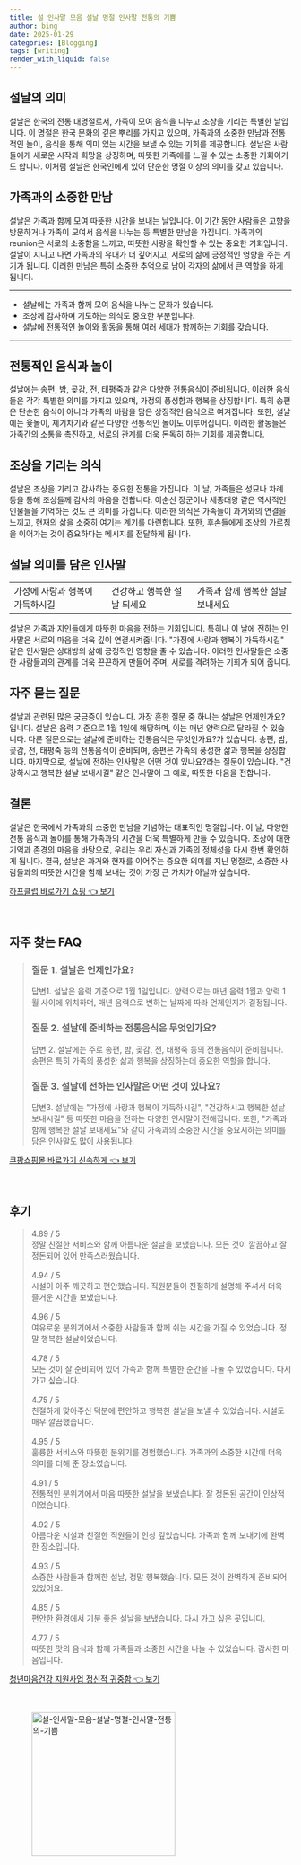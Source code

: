 ```yaml
---
title: 설 인사말 모음 설날 명절 인사말 전통의 기쁨
author: bing
date: 2025-01-29
categories: [Blogging]
tags: [writing]
render_with_liquid: false
---
```



<h2 id='설날의 의미'>설날의 의미</h2>

<p>설날은 한국의 전통 대명절로서, 가족이 모여 음식을 나누고 조상을 기리는 특별한 날입니다. 이 명절은 한국 문화의 깊은 뿌리를 가지고 있으며, 가족과의 소중한 만남과 전통적인 놀이, 음식을 통해 의미 있는 시간을 보낼 수 있는 기회를 제공합니다. 설날은 사람들에게 새로운 시작과 희망을 상징하며, 따뜻한 가족애를 느낄 수 있는 소중한 기회이기도 합니다. 이처럼 설날은 한국인에게 있어 단순한 명절 이상의 의미를 갖고 있습니다.</p>

<h2 id='가족과의 소중한 만남'>가족과의 소중한 만남</h2>

<p>설날은 가족과 함께 모여 따뜻한 시간을 보내는 날입니다. 이 기간 동안 사람들은 고향을 방문하거나 가족이 모여서 음식을 나누는 등 특별한 만남을 가집니다. 가족과의 reunion은 서로의 소중함을 느끼고, 따뜻한 사랑을 확인할 수 있는 중요한 기회입니다. 설날이 지나고 나면 가족과의 유대가 더 깊어지고, 서로의 삶에 긍정적인 영향을 주는 계기가 됩니다. 이러한 만남은 특히 소중한 추억으로 남아 각자의 삶에서 큰 역할을 하게 됩니다.</p>

<hr />

<ul>
    <li>설날에는 가족과 함께 모여 음식을 나누는 문화가 있습니다.</li>
    <li>조상께 감사하며 기도하는 의식도 중요한 부분입니다.</li>
    <li>설날에 전통적인 놀이와 활동을 통해 여러 세대가 함께하는 기회를 갖습니다.</li>
</ul>

<hr />

<h2 id='전통적인 음식과 놀이'>전통적인 음식과 놀이</h2>

<p>설날에는 송편, 밤, 곶감, 전, 태평죽과 같은 다양한 전통음식이 준비됩니다. 이러한 음식들은 각각 특별한 의미를 가지고 있으며, 가정의 풍성함과 행복을 상징합니다. 특히 송편은 단순한 음식이 아니라 가족의 바람을 담은 상징적인 음식으로 여겨집니다. 또한, 설날에는 윷놀이, 제기차기와 같은 다양한 전통적인 놀이도 이루어집니다. 이러한 활동들은 가족간의 소통을 촉진하고, 서로의 관계를 더욱 돈독히 하는 기회를 제공합니다.</p>

<h2 id='조상을 기리는 의식'>조상을 기리는 의식</h2>

<p>설날은 조상을 기리고 감사하는 중요한 전통을 가집니다. 이 날, 가족들은 성묘나 차례 등을 통해 조상들께 감사의 마음을 전합니다. 이순신 장군이나 세종대왕 같은 역사적인 인물들을 기억하는 것도 큰 의미를 가집니다. 이러한 의식은 가족들이 과거와의 연결을 느끼고, 현재의 삶을 소중히 여기는 계기를 마련합니다. 또한, 후손들에게 조상의 가르침을 이어가는 것이 중요하다는 메시지를 전달하게 됩니다.</p>

<h2 id='설날 의미를 담은 인사말'>설날 의미를 담은 인사말</h2>

<table>
    <tr>
        <td>가정에 사랑과 행복이 가득하시길</td>
        <td>건강하고 행복한 설날 되세요</td>
        <td>가족과 함께 행복한 설날 보내세요</td>
    </tr>
</table>

<p>설날은 가족과 지인들에게 따뜻한 마음을 전하는 기회입니다. 특히나 이 날에 전하는 인사말은 서로의 마음을 더욱 깊이 연결시켜줍니다. "가정에 사랑과 행복이 가득하시길" 같은 인사말은 상대방의 삶에 긍정적인 영향을 줄 수 있습니다. 이러한 인사말들은 소중한 사람들과의 관계를 더욱 끈끈하게 만들어 주며, 서로를 격려하는 기회가 되어 줍니다.</p>

<h2 id='자주 묻는 질문'>자주 묻는 질문</h2>

<p>설날과 관련된 많은 궁금증이 있습니다. 가장 흔한 질문 중 하나는 설날은 언제인가요?입니다. 설날은 음력 기준으로 1월 1일에 해당하며, 이는 매년 양력으로 달라질 수 있습니다. 다른 질문으로는 설날에 준비하는 전통음식은 무엇인가요?가 있습니다. 송편, 밤, 곶감, 전, 태평죽 등의 전통음식이 준비되며, 송편은 가족의 풍성한 삶과 행복을 상징합니다. 마지막으로, 설날에 전하는 인사말은 어떤 것이 있나요?라는 질문이 있습니다. "건강하시고 행복한 설날 보내시길" 같은 인사말이 그 예로, 따뜻한 마음을 전합니다.</p>

<h2 id='결론'>결론</h2>

<p>설날은 한국에서 가족과의 소중한 만남을 기념하는 대표적인 명절입니다. 이 날, 다양한 전통 음식과 놀이를 통해 가족과의 시간을 더욱 특별하게 만들 수 있습니다. 조상에 대한 기억과 존경의 마음을 바탕으로, 우리는 우리 자신과 가족의 정체성을 다시 한번 확인하게 됩니다. 결국, 설날은 과거와 현재를 이어주는 중요한 의미를 지닌 명절로, 소중한 사람들과의 따뜻한 시간을 함께 보내는 것이 가장 큰 가치가 아닐까 싶습니다.</p>


<p><a class="click-button" title="하프클럽 바로가기 쇼핑" href="https://24nara.github.io/posts/%ED%95%98%ED%94%84%ED%81%B4%EB%9F%BD-%EB%B0%94%EB%A1%9C%EA%B0%80%EA%B8%B0-%EC%87%BC%ED%95%91/" rel="dofollow">하프클럽 바로가기 쇼핑 👈 보기</a></p><br>
<h2 id='자주_찾는_FAQ'>자주 찾는 FAQ</h2>
<div itemscope="" itemtype="https://schema.org/FAQPage"> 
<blockquote> 
<div itemscope="" itemprop="mainEntity" itemtype="https://schema.org/Question"> 
<h3 itemprop="name">질문 1. 설날은 언제인가요? </h3> 
<div itemscope="" itemprop="acceptedAnswer" itemtype="https://schema.org/Answer"> 
<span itemprop="text"> 
<p>답변1. 설날은 음력 기준으로 1월 1일입니다. 양력으로는 매년 음력 1월과 양력 1월 사이에 위치하며, 매년 음력으로 변하는 날짜에 따라 언제인지가 결정됩니다.</p> 
</span> 
</div> 
</div> 

<div itemscope="" itemprop="mainEntity" itemtype="https://schema.org/Question"> 
<h3 itemprop="name">질문 2. 설날에 준비하는 전통음식은 무엇인가요? </h3> 
<div itemscope="" itemprop="acceptedAnswer" itemtype="https://schema.org/Answer"> 
<span itemprop="text"> 
<p>답변 2. 설날에는 주로 송편, 밤, 곶감, 전, 태평죽 등의 전통음식이 준비됩니다. 송편은 특히 가족의 풍성한 삶과 행복을 상징하는데 중요한 역할을 합니다.</p> 
</span> 
</div> 
</div> 

<div itemscope="" itemprop="mainEntity" itemtype="https://schema.org/Question"> 
<h3 itemprop="name">질문 3. 설날에 전하는 인사말은 어떤 것이 있나요? </h3> 
<div itemscope="" itemprop="acceptedAnswer" itemtype="https://schema.org/Answer"> 
<span itemprop="text"> 
<p>답변3. 설날에는 "가정에 사랑과 행복이 가득하시길", "건강하시고 행복한 설날 보내시길" 등 따뜻한 마음을 전하는 다양한 인사말이 전해집니다. 또한, "가족과 함께 행복한 설날 보내세요"와 같이 가족과의 소중한 시간을 중요시하는 의미를 담은 인사말도 많이 사용됩니다.</p> 
</span> 
</div> 
</div> 
</blockquote> 
</div>
<p><a class="click-button" title="쿠팡쇼핑몰 바로가기 신속하게" href="https://24nara.github.io/posts/%EC%BF%A0%ED%8C%A1%EC%87%BC%ED%95%91%EB%AA%B0-%EB%B0%94%EB%A1%9C%EA%B0%80%EA%B8%B0-%EC%8B%A0%EC%86%8D%ED%95%98%EA%B2%8C/" rel="dofollow">쿠팡쇼핑몰 바로가기 신속하게 👈 보기</a></p><br>
<h2 id='후기'>후기</h2>
<div itemscope itemtype="https://schema.org/Product">
  <blockquote>
  <div itemprop="review" itemscope itemtype="https://schema.org/Review">
      <div itemprop="reviewRating" itemscope itemtype="https://schema.org/Rating"> <span itemprop="ratingValue">4.89</span> / <span itemprop="bestRating">5</span> </div>
      <span itemprop="reviewBody">정말 친절한 서비스와 함께 아름다운 설날을 보냈습니다. 모든 것이 깔끔하고 잘 정돈되어 있어 만족스러웠습니다.</span>
  </div>
  <br>
  <div itemprop="review" itemscope itemtype="https://schema.org/Review">
      <div itemprop="reviewRating" itemscope itemtype="https://schema.org/Rating"> <span itemprop="ratingValue">4.94</span> / <span itemprop="bestRating">5</span> </div>
      <span itemprop="reviewBody">시설이 아주 깨끗하고 편안했습니다. 직원분들이 친절하게 설명해 주셔서 더욱 즐거운 시간을 보냈습니다.</span>
  </div>
  <br>
  <div itemprop="review" itemscope itemtype="https://schema.org/Review">
      <div itemprop="reviewRating" itemscope itemtype="https://schema.org/Rating"> <span itemprop="ratingValue">4.96</span> / <span itemprop="bestRating">5</span> </div>
      <span itemprop="reviewBody">여유로운 분위기에서 소중한 사람들과 함께 쉬는 시간을 가질 수 있었습니다. 정말 행복한 설날이었습니다.</span>
  </div>
  <br>
  <div itemprop="review" itemscope itemtype="https://schema.org/Review">
      <div itemprop="reviewRating" itemscope itemtype="https://schema.org/Rating"> <span itemprop="ratingValue">4.78</span> / <span itemprop="bestRating">5</span> </div>
      <span itemprop="reviewBody">모든 것이 잘 준비되어 있어 가족과 함께 특별한 순간을 나눌 수 있었습니다. 다시 가고 싶습니다.</span>
  </div>
  <br>
  <div itemprop="review" itemscope itemtype="https://schema.org/Review">
      <div itemprop="reviewRating" itemscope itemtype="https://schema.org/Rating"> <span itemprop="ratingValue">4.75</span> / <span itemprop="bestRating">5</span> </div>
      <span itemprop="reviewBody">친절하게 맞아주신 덕분에 편안하고 행복한 설날을 보낼 수 있었습니다. 시설도 매우 깔끔했습니다.</span>
  </div>
  <br>
  <div itemprop="review" itemscope itemtype="https://schema.org/Review">
      <div itemprop="reviewRating" itemscope itemtype="https://schema.org/Rating"> <span itemprop="ratingValue">4.95</span> / <span itemprop="bestRating">5</span> </div>
      <span itemprop="reviewBody">훌륭한 서비스와 따뜻한 분위기를 경험했습니다. 가족과의 소중한 시간에 더욱 의미를 더해 준 장소였습니다.</span>
  </div>
  <br>
  <div itemprop="review" itemscope itemtype="https://schema.org/Review">
      <div itemprop="reviewRating" itemscope itemtype="https://schema.org/Rating"> <span itemprop="ratingValue">4.91</span> / <span itemprop="bestRating">5</span> </div>
      <span itemprop="reviewBody">전통적인 분위기에서 마음 따뜻한 설날을 보냈습니다. 잘 정돈된 공간이 인상적이었습니다.</span>
  </div>
  <br>
  <div itemprop="review" itemscope itemtype="https://schema.org/Review">
      <div itemprop="reviewRating" itemscope itemtype="https://schema.org/Rating"> <span itemprop="ratingValue">4.92</span> / <span itemprop="bestRating">5</span> </div>
      <span itemprop="reviewBody">아름다운 시설과 친절한 직원들이 인상 깊었습니다. 가족과 함께 보내기에 완벽한 장소입니다.</span>
  </div>
  <br>
  <div itemprop="review" itemscope itemtype="https://schema.org/Review">
      <div itemprop="reviewRating" itemscope itemtype="https://schema.org/Rating"> <span itemprop="ratingValue">4.93</span> / <span itemprop="bestRating">5</span> </div>
      <span itemprop="reviewBody">소중한 사람들과 함께한 설날, 정말 행복했습니다. 모든 것이 완벽하게 준비되어 있었어요.</span>
  </div>
  <br>
  <div itemprop="review" itemscope itemtype="https://schema.org/Review">
      <div itemprop="reviewRating" itemscope itemtype="https://schema.org/Rating"> <span itemprop="ratingValue">4.85</span> / <span itemprop="bestRating">5</span> </div>
      <span itemprop="reviewBody">편안한 환경에서 기분 좋은 설날을 보냈습니다. 다시 가고 싶은 곳입니다.</span>
  </div>
  <br>
  <div itemprop="review" itemscope itemtype="https://schema.org/Review">
      <div itemprop="reviewRating" itemscope itemtype="https://schema.org/Rating"> <span itemprop="ratingValue">4.77</span> / <span itemprop="bestRating">5</span> </div>
      <span itemprop="reviewBody">따뜻한 맛의 음식과 함께 가족들과 소중한 시간을 나눌 수 있었습니다. 감사한 마음입니다.</span>
  </div>
  </blockquote>
</div>
<p><a class="click-button" title="청년마음건강 지원사업 정신적 귀중함" href="https://24nara.github.io/posts/%EC%B2%AD%EB%85%84%EB%A7%88%EC%9D%8C%EA%B1%B4%EA%B0%95-%EC%A7%80%EC%9B%90%EC%82%AC%EC%97%85-%EC%A0%95%EC%8B%A0%EC%A0%81-%EA%B7%80%EC%A4%91%ED%95%A8/" rel="dofollow">청년마음건강 지원사업 정신적 귀중함 👈 보기</a></p><br>
<figure class="image"><img src="https://24nara.github.io/assets/img/thumbnail/설-인사말-모음-설날-명절-인사말-전통의-기쁨.webp" alt="설-인사말-모음-설날-명절-인사말-전통의-기쁨" width="256" height="256"></figure>